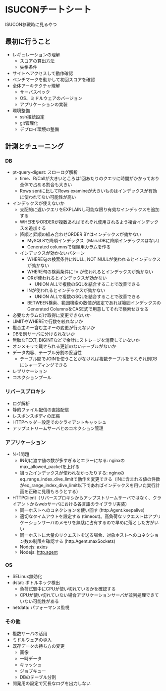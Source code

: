 # ISUCONチートシート

ISUCON参戦時に見るやつ
## 最初に行うこと

- レギュレーションの理解
    - スコアの算出方法
    - 失格条件
- サイトへアクセスして動作確認
- ベンチマークを動かして初回スコアを確認
- 全体アーキテクチャ理解
    - サーバスペック
    - OS、ミドルウェアのバージョン
    - アプリケーションの実装
- 環境整備
    - ssh接続設定
    - git管理化
    - デプロイ環境の整備

## 計測とチューニング

### DB

- pt-query-digest: スローログ解析
    - time、R/Callが大きいところは1回あたりのクエリに時間がかかっており全体で占める割合も大きい
    - Rows sentに比してRows examineが大きいものはインデックスが有効に使われてない可能性が高い
- インデックスが使えないか
    - 支配的に遅いクエリをEXPLAINし可能な限り有効なインデックスを追加する
    - WHEREやORDERが複数あればそれぞれ使用されるよう複合インデックスを追加する
    - 降順と昇順の組み合わせORDER BYはインデックスが効かない
        - MySQL8で降順インデックス（MariaDBに降順インデックスはない）
        - Generated columnsで降順用カラムを作る
    - インデックスが効かないパターン
        - WHERE句の検索条件にNULL, NOT NULLが使われるとインデックスが効かない
        - WHERE句の検索条件に != が使われるとインデックスが効かない
        - ORが使われるとインデックスが効かない
            - UNION ALLで複数のSQLを結合することで改善できる
        - INが使われるとインデックスが効かない
            - UNION ALLで複数のSQLを結合することで改善できる
        - BETWEEN検索、範囲検索の数値が固定であれば範囲インデックスのGenerated ColumnsをCASE式で用意してそれで検索せさせる
- 必要なカラムだけ取得に変更できないか
- LIMITやWHEREで行数を絞れないか
- 複合主キー含む主キーの変更が行えないか
- DBを別サーバに分けられないか
- 無駄なTEXT, BIGINTなどで余計にストレージを消費していないか
- オンメモリで載せられる更新のないテーブルがないか
- データ内容、テーブル分割の妥当性
    - テーブル間でJOINを使うことがなければ複数テーブルをそれぞれ別DBにシャーディングできる
- レプリケーション
- コネクションプール

### リバースプロキシ

- ログ解析
- 静的ファイル配信の直接配信
- レスポンスボディの圧縮
- HTTPヘッダー設定でのクライアントキャッシュ
- アップストリームサーバとのコネクション管理

### アプリケーション

- N+1問題
    - IN句に渡す値の数が多すぎるとエラーになる: nginxのmax_allowed_packetを上げる
    - 狙ったインデックスが使われなかったりする: nginxのeq_range_index_dive_limitで動作を変更できる（INに含まれる値の件数がeq_range_index_dive_limit以下であればインデックスを用いた実行計画を正確に見積もろうとする）
- HTTPClient（リバースプロキシからアップストリームサーバではなく、クライアントからwebサーバにおける各言語のライブラリ実装）
    - 同一ホストへのコネクションを使い回す (http.Agent.keepalive)
    - 適切なタイムアウトを設定する (timeout)。高負荷なリクエストはアプリケーションサーバのメモリを無駄に占有するので早めに落とした方がいい
    - 同一ホストに大量のリクエストを送る場合、対象ホストへのコネクション数の制限を確認する (http.Agent.maxSockets)
    - Nodejs: [axios](https://axios-http.com/docs/req_config)
    - Nodejs: [http.agent](https://nodejs.org/api/http.html#class-httpagent)

### OS

- SELinux無効化
- dstat: ボトルネック検出
    - 負荷試験中にCPUが使い切れているかを確認する
    - CPUが使い切れていない場合アプリケーションサーバが並列処理できていない可能性がある
- netdata: パフォーマンス監視

### その他

- 複数サーバの活用
- ミドルウェアの導入
- 既存データの持ち方の変更
    - 画像
    - 一時データ
    - キャッシュ
    - ジョブキュー
    - DBのテーブル分割
- 開発用の設定で冗長なログを出力しない